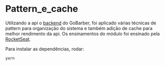 # Pattern_e_cache
Utilizando a api o [backend](https://github.com/RenatoDTH/GoBarber_Backend) do GoBarber, foi aplicado várias técnicas de pattern para organização do sistema e também adição de cache para melhor rendimento da api.
Os ensinamentos do módulo foi ensinado pela [RocketSeat](http://rocketseat.com.br/).

Para instalar as dependências, rodar:
```
yarn
```

